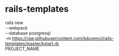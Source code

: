 # rails-templates

rails new \
  --webpack \
  --database postgresql \
  -m https://raw.githubusercontent.com/kduvenci/rails-templates/master/kstart.rb \
  PROJECT_NAME
